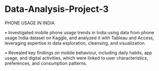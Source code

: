 # Data-Analysis-Project-3
PHONE USAGE IN INDIA

•	Investigated mobile phone usage trends in India using data from phone usage India dataset on Kaggle, and analyzed it with Tableau and Access, leveraging expertise in data exploration, cleansing, and visualization.

•	Revealed key findings on mobile behaviour, including daily habits, app usage, and digital activities, which were linked to user characteristics, preferences, and consumption patterns.


